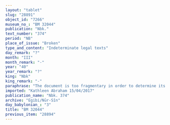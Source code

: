 ```yaml
---
layout: "tablet"
slug: "28891"
object_id: "7266"
museum_no_: "BM 32044"
publication: "Nbk."
text_number: "374"
period: "NB"
place_of_issue: "Broken"
type_and_content: "Indeterminate legal texts"
day_remark: "?"
month: "III"
month_remark: "-"
year: "40"
year_remark: "?"
king: "Nbk"
king_remark: "-"
paraphrase: "The document is too fragmentary in order to determine its exact content. It seems to be related to the sale of a field. At the beginning we can see remnants of personal names, a.o. the person who owns land next to the seller (<em>maḫirānu</em>) of a field (<em>eqlu</em>), followed by a description of the field&rsquo;s location, and the remnants of a sale formula (<em>mahīru nab&ucirc;, ana &scaron;īmi</em>). At the sealing of this document were present at least 10 witnesses. Present (<em>ina a&scaron;ābi</em>) was further <sup>f</sup>Bēlilitu, wife of Arad-Ninurta-<em>mi-tu</em>. Name of the scribe is probably Nab&ucirc;-&scaron;umu-uṣur/&Scaron;ulāya//Egibi (l. 22f.). A final note points out that <em>silver</em> for going on a campaign (<em>ana alāki &scaron;a madakti</em>) &hellip;. Arad-Ninurta-<em>mi-tu</em> has been given (<em>nadnu</em>)."
imported: "Kathleen Abraham 15/04/2017"
publication_name: "Nbk. 374"
archive: "Egibi/Nūr-Sîn"
day_babylonian_: "3"
title: "BM 32044"
previous_item: "28894"
---
```

